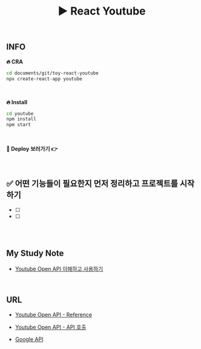 # <div align="center">▶️ React Youtube</div>

<br>

## INFO

**🔥 CRA**

```bash
cd documents/git/toy-react-youtube
npx create-react-app youtube
```

<br>

**🔥 Install**

```bash
cd youtube
npm install
npm start
```

<br>

**🔗 Deploy 보러가기 👉**

<br>

## ✅ 어떤 기능들이 필요한지 먼저 정리하고 프로젝트를 시작하기

- [ ]
- [ ]

<br>
<br>

## My Study Note

- [Youtube Open API 이해하고 사용하기]()

<br>

## URL

- [Youtube Open API - Reference](https://developers.google.com/youtube/v3/docs?hl=ko)

- [Youtube Open API - API 호출](https://developers.google.com/youtube/v3/docs?hl=ko#calling-the-api)

- [Google API](https://code.google.com/apis/console/?hl=ko)
